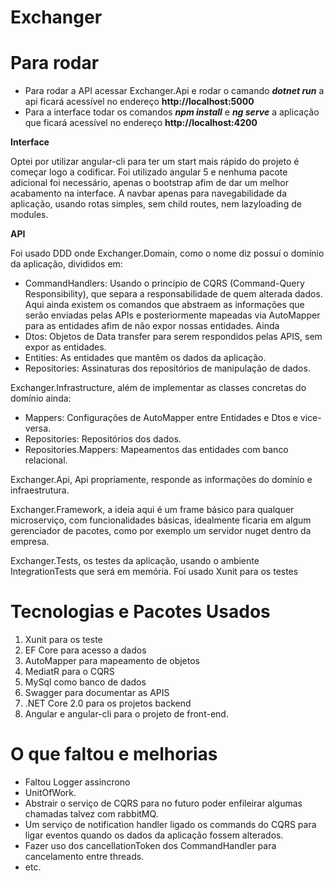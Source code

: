 # Exchanger

# Para rodar

 - Para rodar a API acessar Exchanger.Api e rodar o camando ***dotnet run*** a api ficará acessível no endereço **http://localhost:5000**
 - Para a interface todar os comandos ***npm install*** e ***ng serve*** a aplicação que ficará acessível no endereço **http://localhost:4200**

**Interface**

Optei por utilizar angular-cli para ter um start mais rápido do projeto é começar logo a codificar.
Foi utilizado angular 5 e nenhuma pacote adicional foi necessário, apenas o bootstrap afim de dar um melhor acabamento na interface.
A navbar apenas para navegabilidade da aplicação, usando rotas simples, sem child routes, nem lazyloading de modules.

**API**

Foi usado DDD onde 
Exchanger.Domain, como o nome diz possuí o domínio da aplicação, divididos em:
 - CommandHandlers: Usando o princípio de CQRS (Command-Query Responsibility), que separa a responsabilidade de quem alterada dados. Aqui ainda existem os comandos que abstraem as informações que serão enviadas pelas APIs e posteriormente mapeadas via AutoMapper para as entidades afim de não expor nossas entidades. Ainda 
  - Dtos: Objetos de Data transfer para serem respondidos pelas APIS, sem expor as entidades.
 - Entities: As entidades que mantêm os dados da aplicação.
 - Repositories: Assinaturas dos repositórios de manipulação de dados.
 
Exchanger.Infrastructure, além de implementar as classes concretas do domínio ainda:
 - Mappers: Configurações de AutoMapper entre Entidades e Dtos e vice-versa.
 - Repositories: Repositórios dos dados.
 - Repositories.Mappers: Mapeamentos das entidades com banco relacional.

Exchanger.Api, Api propriamente, responde as informações do domínio e infraestrutura.

Exchanger.Framework, a ideia aqui é um frame básico para qualquer microserviço, com funcionalidades básicas, idealmente ficaria em algum gerenciador de pacotes, como por exemplo um servidor nuget dentro da empresa.
 
 Exchanger.Tests, os testes da aplicação, usando o ambiente IntegrationTests que será em memória. Foi usado Xunit para os testes

# Tecnologias e Pacotes Usados
 1. Xunit para os teste
 2. EF Core para acesso a dados
 3. AutoMapper para mapeamento de objetos
 4. MediatR para o CQRS 
 5. MySql como banco de dados
 6. Swagger para documentar as APIS
 7. .NET Core 2.0 para os projetos backend
 8. Angular e angular-cli para o projeto de front-end.

# O que faltou e melhorias
 - Faltou Logger assincrono 
 - UnitOfWork.
 - Abstrair o serviço de CQRS para no futuro poder enfileirar algumas chamadas talvez com rabbitMQ.
 - Um serviço de notification handler ligado os commands do CQRS para ligar eventos quando os dados da aplicação fossem alterados.
 - Fazer uso dos cancellationToken dos CommandHandler para cancelamento entre threads.
 - etc.


